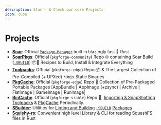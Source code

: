 ```yaml
---
description: Star ⭐ & Check our core Projects
icon: cube
---
```


# Projects



* [**Soar**](https://github.com/pkgforge/soar): Official [`Package-Manager`](https://soar.qaidvoid.dev/) built in blazingly fast 🦀 Rust
* [**SoarPkgs**](https://github.com/pkgforge/soarpkgs): Official (`pkgforge-community`) Repo ⚙️ containing Soar Build ([`.SBUILD`](https://github.com/pkgforge/soarpkgs/blob/main/SBUILD_SPEC.md)) 📦📀 Recipes to Build, Install & Integrate Everything
* [**Toolpacks**](https://github.com/Azathothas/Toolpacks): Official (`pkgforge-edge`) Repo 📦 & The Largest Collection of Pre-Compiled (+ UPXed) `*Unix` Static Binaries
* [**PkgCache**](https://github.com/pkgforge/pkgcache): Official (`pkgforge-edge`) Repo 📀 Collection of Pre-Packaged Portable Packages \[AppBundle | AppImage (+zsync) | Archive | FlatImage | GameImage | RunImage]
* [**BinCache**](https://github.com/pkgforge/bincache): Official (`pkgforge-stable`) Repo 📀, [Importing & SnapShotting](https://github.com/Azathothas/Toolpacks-BinCache-Importer) [Toolpacks](https://huggingface.co/datasets/pkgforge/bincache) & [PkgCache](https://huggingface.co/datasets/pkgforge/pkgcache) Periodically.
* [**SBuilder**](https://github.com/pkgforge/sbuilder)**:** Utilities for [Linting and Building](https://github.com/pkgforge/soarpkgs/blob/main/SBUILD.md) [`.SBUILD`](https://github.com/pkgforge/soarpkgs/blob/main/SBUILD_SPEC.md) [Packages](https://github.com/pkgforge/soarpkgs)
* [**Squishy-rs**](https://github.com/pkgforge/squishy-rs): Convenient high level Library & CLI for reading SquashFS files in Rust

